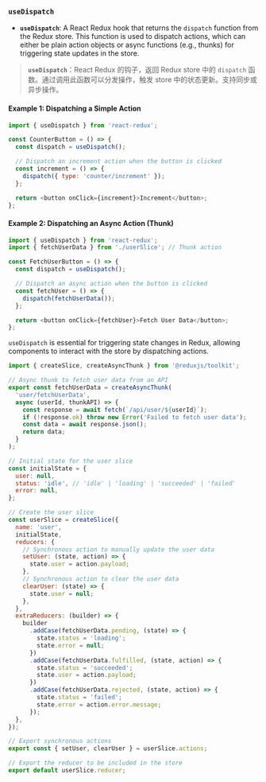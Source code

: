 ### `useDispatch`

- **`useDispatch`**: A React Redux hook that returns the `dispatch` function from the Redux store. This function is used to dispatch actions, which can either be plain action objects or async functions (e.g., thunks) for triggering state updates in the store.

> **`useDispatch`**：React Redux 的钩子，返回 Redux store 中的 `dispatch` 函数。通过调用此函数可以分发操作，触发 store 中的状态更新。支持同步或异步操作。

#### Example 1: Dispatching a Simple Action

```js
import { useDispatch } from 'react-redux';

const CounterButton = () => {
  const dispatch = useDispatch();

  // Dispatch an increment action when the button is clicked
  const increment = () => {
    dispatch({ type: 'counter/increment' });
  };

  return <button onClick={increment}>Increment</button>;
};
```

#### Example 2: Dispatching an Async Action (Thunk)

```js
import { useDispatch } from 'react-redux';
import { fetchUserData } from './userSlice'; // Thunk action

const FetchUserButton = () => {
  const dispatch = useDispatch();

  // Dispatch an async action when the button is clicked
  const fetchUser = () => {
    dispatch(fetchUserData());
  };

  return <button onClick={fetchUser}>Fetch User Data</button>;
};
```

`useDispatch` is essential for triggering state changes in Redux, allowing components to interact with the store by dispatching actions.

```jsx
import { createSlice, createAsyncThunk } from '@reduxjs/toolkit';

// Async thunk to fetch user data from an API
export const fetchUserData = createAsyncThunk(
  'user/fetchUserData',
  async (userId, thunkAPI) => {
    const response = await fetch(`/api/user/${userId}`);
    if (!response.ok) throw new Error('Failed to fetch user data');
    const data = await response.json();
    return data;
  }
);

// Initial state for the user slice
const initialState = {
  user: null,
  status: 'idle', // 'idle' | 'loading' | 'succeeded' | 'failed'
  error: null,
};

// Create the user slice
const userSlice = createSlice({
  name: 'user',
  initialState,
  reducers: {
    // Synchronous action to manually update the user data
    setUser: (state, action) => {
      state.user = action.payload;
    },
    // Synchronous action to clear the user data
    clearUser: (state) => {
      state.user = null;
    },
  },
  extraReducers: (builder) => {
    builder
      .addCase(fetchUserData.pending, (state) => {
        state.status = 'loading';
        state.error = null;
      })
      .addCase(fetchUserData.fulfilled, (state, action) => {
        state.status = 'succeeded';
        state.user = action.payload;
      })
      .addCase(fetchUserData.rejected, (state, action) => {
        state.status = 'failed';
        state.error = action.error.message;
      });
  },
});

// Export synchronous actions
export const { setUser, clearUser } = userSlice.actions;

// Export the reducer to be included in the store
export default userSlice.reducer;
```